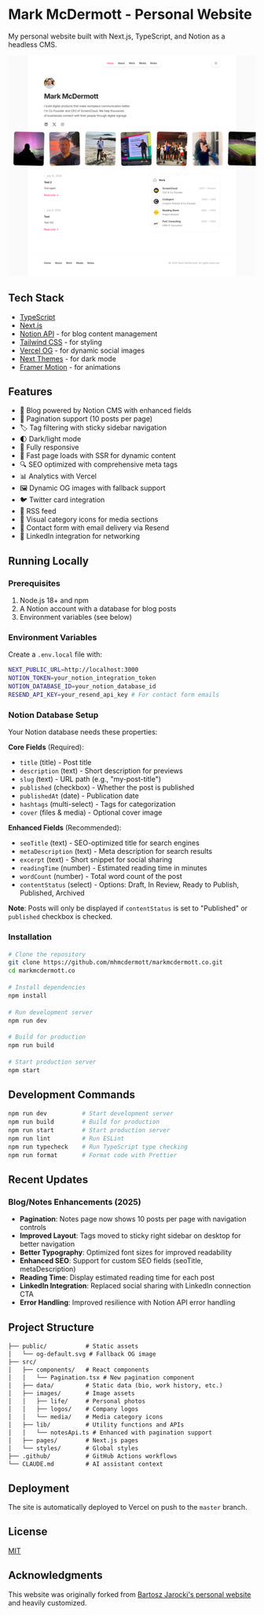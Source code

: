# Mark McDermott - Personal Website

My personal website built with Next.js, TypeScript, and Notion as a headless CMS.

![screenshot](screenshots/screenshot.png)

## Tech Stack

- [TypeScript](https://www.typescriptlang.org/)
- [Next.js](https://nextjs.org/)
- [Notion API](https://developers.notion.com/) - for blog content management
- [Tailwind CSS](https://tailwindcss.com) - for styling
- [Vercel OG](https://vercel.com/docs/concepts/functions/edge-functions/og-image-generation) - for dynamic social images
- [Next Themes](https://github.com/pacocoursey/next-themes) - for dark mode
- [Framer Motion](https://www.framer.com/motion/) - for animations

## Features

- 📝 Blog powered by Notion CMS with enhanced fields
- 📄 Pagination support (10 posts per page)
- 🏷️ Tag filtering with sticky sidebar navigation
- 🌓 Dark/light mode
- 📱 Fully responsive
- 🚀 Fast page loads with SSR for dynamic content
- 🔍 SEO optimized with comprehensive meta tags
- 📊 Analytics with Vercel
- 🖼️ Dynamic OG images with fallback support
- 🐦 Twitter card integration
- 📡 RSS feed
- 🎨 Visual category icons for media sections
- 📧 Contact form with email delivery via Resend
- 💼 LinkedIn integration for networking

## Running Locally

### Prerequisites

1. Node.js 18+ and npm
2. A Notion account with a database for blog posts
3. Environment variables (see below)

### Environment Variables

Create a `.env.local` file with:

```bash
NEXT_PUBLIC_URL=http://localhost:3000
NOTION_TOKEN=your_notion_integration_token
NOTION_DATABASE_ID=your_notion_database_id
RESEND_API_KEY=your_resend_api_key # For contact form emails
```

### Notion Database Setup

Your Notion database needs these properties:

**Core Fields** (Required):
- `title` (title) - Post title
- `description` (text) - Short description for previews
- `slug` (text) - URL path (e.g., "my-post-title")
- `published` (checkbox) - Whether the post is published
- `publishedAt` (date) - Publication date
- `hashtags` (multi-select) - Tags for categorization
- `cover` (files & media) - Optional cover image

**Enhanced Fields** (Recommended):
- `seoTitle` (text) - SEO-optimized title for search engines
- `metaDescription` (text) - Meta description for search results
- `excerpt` (text) - Short snippet for social sharing
- `readingTime` (number) - Estimated reading time in minutes
- `wordCount` (number) - Total word count of the post
- `contentStatus` (select) - Options: Draft, In Review, Ready to Publish, Published, Archived

**Note**: Posts will only be displayed if `contentStatus` is set to "Published" or `published` checkbox is checked.

### Installation

```bash
# Clone the repository
git clone https://github.com/mhmcdermott/markmcdermott.co.git
cd markmcdermott.co

# Install dependencies
npm install

# Run development server
npm run dev

# Build for production
npm run build

# Start production server
npm start
```

## Development Commands

```bash
npm run dev          # Start development server
npm run build        # Build for production
npm run start        # Start production server
npm run lint         # Run ESLint
npm run typecheck    # Run TypeScript type checking
npm run format       # Format code with Prettier
```

## Recent Updates

### Blog/Notes Enhancements (2025)
- **Pagination**: Notes page now shows 10 posts per page with navigation controls
- **Improved Layout**: Tags moved to sticky right sidebar on desktop for better navigation
- **Better Typography**: Optimized font sizes for improved readability
- **Enhanced SEO**: Support for custom SEO fields (seoTitle, metaDescription)
- **Reading Time**: Display estimated reading time for each post
- **LinkedIn Integration**: Replaced social sharing with LinkedIn connection CTA
- **Error Handling**: Improved resilience with Notion API error handling

## Project Structure

```
├── public/           # Static assets
│   └── og-default.svg # Fallback OG image
├── src/
│   ├── components/   # React components
│   │   └── Pagination.tsx # New pagination component
│   ├── data/         # Static data (bio, work history, etc.)
│   ├── images/       # Image assets
│   │   ├── life/     # Personal photos
│   │   ├── logos/    # Company logos
│   │   └── media/    # Media category icons
│   ├── lib/          # Utility functions and APIs
│   │   └── notesApi.ts # Enhanced with pagination support
│   ├── pages/        # Next.js pages
│   └── styles/       # Global styles
├── .github/          # GitHub Actions workflows
└── CLAUDE.md         # AI assistant context
```

## Deployment

The site is automatically deployed to Vercel on push to the `master` branch.

## License

[MIT](LICENSE)

## Acknowledgments

This website was originally forked from [Bartosz Jarocki's personal website](https://github.com/BartoszJarocki/jarocki.me) and heavily customized.